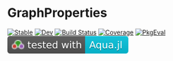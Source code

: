 # GraphProperties

[![Stable](https://img.shields.io/badge/docs-stable-blue.svg)](https://JuliaGraphs.github.io/GraphProperties.jl/stable/)
[![Dev](https://img.shields.io/badge/docs-dev-blue.svg)](https://JuliaGraphs.github.io/GraphProperties.jl/dev/)
[![Build Status](https://github.com/JuliaGraphs/GraphProperties.jl/actions/workflows/CI.yml/badge.svg?branch=main)](https://github.com/JuliaGraphs/GraphProperties.jl/actions/workflows/CI.yml?query=branch%3Amain)
[![Coverage](https://codecov.io/gh/JuliaGraphs/GraphProperties.jl/branch/main/graph/badge.svg)](https://codecov.io/gh/JuliaGraphs/GraphProperties.jl)
[![PkgEval](https://JuliaCI.github.io/NanosoldierReports/pkgeval_badges/G/GraphProperties.svg)](https://JuliaCI.github.io/NanosoldierReports/pkgeval_badges/G/GraphProperties.html)
[![Aqua](https://raw.githubusercontent.com/JuliaTesting/Aqua.jl/master/badge.svg)](https://github.com/JuliaTesting/Aqua.jl)
